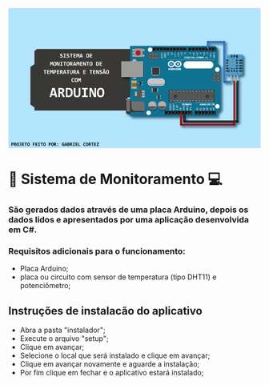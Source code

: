 ![Logo do Projeto](projeto1/imagens/banner.png)

# 📡 Sistema de Monitoramento 💻

### São gerados dados através de uma placa Arduino, depois os dados lidos e apresentados por uma aplicação desenvolvida em C#.

### Requisitos adicionais para o funcionamento:
- Placa Arduino;
- placa ou circuito com sensor de temperatura (tipo DHT11) e potenciômetro;

## Instruções de instalacão do aplicativo
- Abra a pasta "instalador";
- Execute o arquivo "setup";
- Clique em avançar;
- Selecione o local que será instalado e clique em avançar;
- Clique em avançar novamente e aguarde a instalação;
- Por fim clique em fechar e o aplicativo estará instalado;
